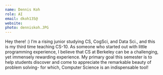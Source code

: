 ```yaml
---
name: Dennis Koh
role: AI
email: dkoh135@
website: 
photo: denniskoh.JPG
---
```

Hey there! :) I’m a rising junior studying CS, CogSci, and Data Sci., and this is my third time teaching CS-10. As someone who started out with little programming experience, I believe that CS at Berkeley can be a challenging, yet immensely rewarding experience. My primary goal this semester is to help students discover and come to appreciate the remarkable beauty of problem solving- for which, Computer Science is an indispensable tool!
